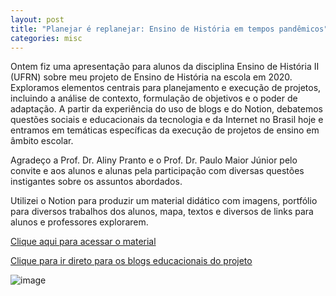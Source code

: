 ```yaml
---
layout: post
title: "Planejar é replanejar: Ensino de História em tempos pandêmicos"
categories: misc
---
```


Ontem fiz uma apresentação para alunos da disciplina Ensino de História II (UFRN) sobre meu projeto de Ensino de História na escola em 2020. Exploramos elementos centrais para planejamento e execução de projetos, incluindo a análise de contexto, formulação de objetivos e o poder de adaptação. A partir da experiência do uso de blogs e do Notion, debatemos questões sociais e educacionais da tecnologia e da Internet no Brasil hoje e entramos em temáticas específicas da execução de projetos de ensino em âmbito escolar.

Agradeço a Prof. Dr. Aliny Pranto e o Prof. Dr. Paulo Maior Júnior pelo convite e aos alunos e alunas pela participação com diversas questões instigantes sobre os assuntos abordados.

Utilizei o Notion para produzir um material didático com imagens, portfólio para diversos trabalhos dos alunos, mapa, textos e diversos de links para alunos e professores explorarem.

[Clique aqui para acessar o material](https://www.notion.so/joaogilberto/Planejar-replanejar-Ensino-de-Hist-ria-em-tempos-pand-micos-d71a43a869684294839a0040dfc367b5)

[Clique para ir direto para os blogs educacionais do projeto](https://joaogilberto0.wordpress.com/escola/)

![image](https://user-images.githubusercontent.com/64807181/117352659-9f370a80-ae85-11eb-95b7-822518e9476f.png)
